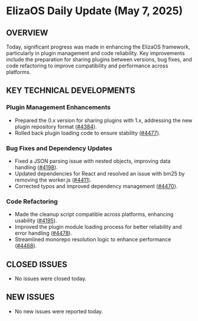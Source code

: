 # ElizaOS Daily Update (May 7, 2025)

## OVERVIEW 
Today, significant progress was made in enhancing the ElizaOS framework, particularly in plugin management and code reliability. Key improvements include the preparation for sharing plugins between versions, bug fixes, and code refactoring to improve compatibility and performance across platforms.

## KEY TECHNICAL DEVELOPMENTS

### Plugin Management Enhancements
- Prepared the 0.x version for sharing plugins with 1.x, addressing the new plugin repository format ([#4384](https://github.com/elizaos/eliza/pull/4384)).
- Rolled back plugin loading code to ensure stability ([#4477](https://github.com/elizaos/eliza/pull/4477)).

### Bug Fixes and Dependency Updates
- Fixed a JSON parsing issue with nested objects, improving data handling ([#4198](https://github.com/elizaos/eliza/pull/4198)).
- Updated dependencies for React and resolved an issue with bm25 by removing the worker.js ([#4411](https://github.com/elizaos/eliza/pull/4411)).
- Corrected typos and improved dependency management ([#4470](https://github.com/elizaos/eliza/pull/4470)).

### Code Refactoring
- Made the cleanup script compatible across platforms, enhancing usability ([#4195](https://github.com/elizaos/eliza/pull/4195)).
- Improved the plugin module loading process for better reliability and error handling ([#4478](https://github.com/elizaos/eliza/pull/4478)).
- Streamlined monorepo resolution logic to enhance performance ([#4468](https://github.com/elizaos/eliza/pull/4468)).

## CLOSED ISSUES
- No issues were closed today.

## NEW ISSUES
- No new issues were reported today.